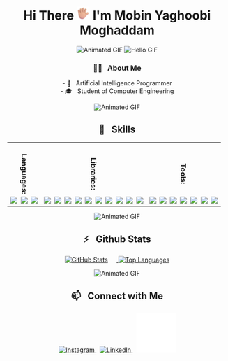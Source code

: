 <h1 align="center">Hi There <img src="https://github.com/mobinym/mobinym/blob/0304c0c47c2e502369f5b1e6cde47946664362e0/Hand%20with%20Fingers%20Splayed%20Medium-Light%20Skin%20Tone.png" alt="Waving Hand" width="30"/> I'm Mobin Yaghoobi Moghaddam</h1>

<p align="center">
  <img src="https://user-images.githubusercontent.com/74038190/212284100-561aa473-3905-4a80-b561-0d28506553ee.gif" alt="Animated GIF" />
  <img src="https://user-images.githubusercontent.com/74038190/212750147-854a394f-fee9-4080-9770-78a4b7ece53f.gif" alt="Hello GIF" width="500"/>
</p>


<h3 align="center">👨‍💻 &nbsp; About Me</h3>
<p align="center">
  - 🤖 &nbsp; Artificial Intelligence Programmer <br>
  - 🎓 &nbsp; Student of Computer Engineering
</p>

<p align="center">
  <img src="https://user-images.githubusercontent.com/74038190/212284100-561aa473-3905-4a80-b561-0d28506553ee.gif" alt="Animated GIF" />
</p>

<h2 align="center">🔧 &nbsp; Skills</h2>

<table align="center" width="80%">
  <tr>
    <td align="center" style="writing-mode: vertical-rl; text-align: center;">
      <h3>Languages:</h3>
    </td>
    <td align="center" style="writing-mode: vertical-rl; text-align: center;">
      <h3>Libraries:</h3>
    </td>
    <td align="center" style="writing-mode: vertical-rl; text-align: center;">
      <h3>Tools:</h3>
    </td>
  </tr>
  <tr>
    <td align="center">
      <img src="https://img.shields.io/badge/-Python-333333?style=flat&logo=python" />&nbsp;
      <img src="https://img.shields.io/badge/MySQL-4479A1?logo=mysql&logoColor=fff" />&nbsp;
      <img src="https://img.shields.io/badge/Microsoft%20SQL%20Server-CC2927?style=flat&logo=microsoft%20sql%20server&logoColor=white" />
    </td>
    <td align="center">
      <img src="https://img.shields.io/badge/numpy-%23013243.svg?style=flat&logo=numpy&logoColor=white" />&nbsp;
      <img src="https://img.shields.io/badge/pandas-%23150458.svg?style=flat&logo=pandas&logoColor=white" />&nbsp;
      <img src="https://img.shields.io/badge/Plotly-%233F4F75.svg?style=flat&logo=plotly&logoColor=white" />&nbsp;
      <img src="https://img.shields.io/badge/PyTorch-%23EE4C2C.svg?style=flat&logo=PyTorch&logoColor=white" />&nbsp;
      <img src="https://img.shields.io/badge/scikit--learn-%23F7931E.svg?style=flat&logo=scikit-learn&logoColor=white" />&nbsp;
      <img src="https://img.shields.io/badge/SciPy-%230C55A5.svg?style=flat&logo=scipy&logoColor=white" />&nbsp;
      <img src="https://img.shields.io/badge/TensorFlow-%23FF6F00.svg?style=flat&logo=TensorFlow&logoColor=white" />&nbsp;
      <img src="https://img.shields.io/badge/Keras-%23D00000.svg?style=flat&logo=Keras&logoColor=white" />&nbsp;
      <img src="https://img.shields.io/badge/opencv-%23white.svg?style=flat&logo=opencv&logoColor=white" />&nbsp;
      <img src="https://img.shields.io/badge/Matplotlib-%23ffffff.svg?style=flat&logo=Matplotlib&logoColor=black" />
    </td>
    <td align="center">
      <img src="https://img.shields.io/badge/Anaconda-44A833?style=flat&logo=anaconda&logoColor=fff" />&nbsp;
      <img src="https://img.shields.io/badge/jupyter-%23FA0F00.svg?style=flat&logo=jupyter&logoColor=white" />&nbsp;
      <img src="https://img.shields.io/badge/Visual%20Studio%20Code-0078d7.svg?style=flat&logo=visual-studio-code&logoColor=white" />&nbsp;
      <img src="https://img.shields.io/badge/Visual%20Studio-5C2D91.svg?style=flat&logo=visual-studio&logoColor=white" />&nbsp;
      <img src="https://img.shields.io/badge/Trello-%23026AA7.svg?style=flat&logo=Trello&logoColor=white" />&nbsp;
      <img src="https://img.shields.io/badge/git-%23F05033.svg?style=flat&logo=git&logoColor=white" />&nbsp;
      <img src="https://img.shields.io/badge/MongoDB-%234ea94b.svg?logo=mongodb&logoColor=white" />
    </td>
  </tr>
</table>

<p align="center">
  <img src="https://user-images.githubusercontent.com/74038190/212284100-561aa473-3905-4a80-b561-0d28506553ee.gif" alt="Animated GIF" />
</p>

<h2 align="center">⚡️ &nbsp; Github Stats</h2>

<p align="center">
  <a href="https://github.com/mobinym">
    <img src="https://github-readme-stats.vercel.app/api?username=mobinym&show_icons=true&theme=tokyonight" alt="GitHub Stats" style="margin-right: 20px;" />
    <img src="https://github-readme-stats.vercel.app/api/top-langs/?username=mobinym&theme=tokyonight&layout=compact" alt="Top Languages" />
  </a>
</p>

<p align="center">
  <img src="https://user-images.githubusercontent.com/74038190/212284100-561aa473-3905-4a80-b561-0d28506553ee.gif" alt="Animated GIF" />
</p>

<h2 align="center">📫 &nbsp; Connect with Me</h2>

<p align="center">
  <a href="https://www.instagram.com/mobin._.ym/" target="_blank" rel="noreferrer">
    <img src="https://user-images.githubusercontent.com/74038190/235294013-a33e5c43-a01c-43f6-b44d-a406d8b4ab75.gif" alt="Instagram" width="80" />
  </a>
  &nbsp;
  <a href="https://www.linkedin.com/in/mobin-yaghoobi-moghaddam/" target="_blank" rel="noreferrer">
    <img src="https://user-images.githubusercontent.com/74038190/235294012-0a55e343-37ad-4b0f-924f-c8431d9d2483.gif" alt="LinkedIn" width="80" />
  </a>
  &nbsp;
  <a href="https://t.me/MOBIN_YM" target="_blank" rel="noreferrer">
    <img src="https://github.com/mobinym/mobinym/blob/295b749fb3cbe4b854b72fec8a87604167bb8db6/Telegram%20(1).gif" alt="Telegram" width="90" />
  </a>
</p>
